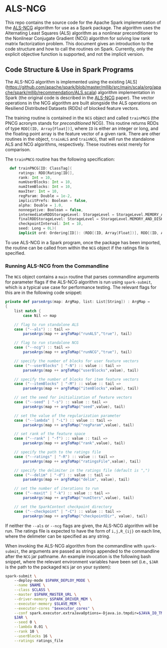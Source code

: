 # ALS-NCG
This repo contains the source code for the Apache Spark implementation of the [ALS-NCG](http://arxiv.org/abs/1508.03110) algorithm for use as a Spark package. The algorithm uses the Alternating Least Squares (ALS) algorithm as a nonlinear preconditioner to the Nonlinear Conjugate Gradient (NCG) algorithm for solving low rank matrix factorization problem. This document gives an introduction to the code structure and how to call the routines on Spark. Currently, only the explicit objective function is supported, and not the implicit version.

## Code Structure & Use in Spark Programs
The ALS-NCG algorithm is implemented using the existing [ALS] (https://github.com/apache/spark/blob/master/mllib/src/main/scala/org/apache/spark/mllib/recommendation/ALS.scala) algorithm implementation in Spark (the original code is described in the [ALS-NCG](http://arxiv.org/abs/1508.03110) paper). The vector operations in the NCG algorithm are built alongside the ALS operations on Resiliend Distributed Datasets (RDDs) of blocked feature vectors.

The training routine is contained in the `NCG` object and called `trainPNCG` (the PNCG acronym stands for *preconditioned* NCG). This routine returns RDDs of type `RDD[(ID, Array[Float])]`, where `ID` is either an integer or long, and the floating point array is the feature vector of a given rank. 
There are other routines in the object, `trainALS` and `trainNCG`, that will run the standalone ALS and NCG algorithms, respectively. These routines exist merely for comparison. 

The `trainPNCG` routine has the following specification:
```scala
  def trainPNCG[ID: ClassTag](
      ratings: RDD[Rating[ID]],
      rank: Int = 10,
      numUserBlocks: Int = 10,
      numItemBlocks: Int = 10,
      maxIter: Int = 10,
      regParam: Double = 1e-2,
      implicitPrefs: Boolean = false,
      alpha: Double = 1.0,
      nonnegative: Boolean = false,
      intermediateRDDStorageLevel: StorageLevel = StorageLevel.MEMORY_AND_DISK,
      finalRDDStorageLevel: StorageLevel = StorageLevel.MEMORY_AND_DISK,
      checkpointInterval: Int = 10,
      seed: Long = 0L)(
      implicit ord: Ordering[ID]): (RDD[(ID, Array[Float])], RDD[(ID, Array[Float])])
```

To use ALS-NCG in a Spark program, once the package has been imported, the routine can be called from within the `NCG` object if the ratings file is specified.

### Running ALS-NCG from the Commandline
The `NCG` object contains a `main` routine that parses commandline arguments for parameter flags if the ALS-NCG algorithm is run using `spark-submit`, which is a typical use case for performance testing. The relevant flags for this are in the following code snippet:
```scala
private def parseArgs(map: ArgMap, list: List[String]) : ArgMap = 
{
	list match {
		case Nil => map

	// flag to run standalone ALS
	case ("--als") :: tail =>
		parseArgs(map ++ argToMap("runALS","true"), tail)

	// flag to run standalone NCG
	case ("--ncg") :: tail =>
		parseArgs(map ++ argToMap("runNCG","true"), tail)

	// specify the number of blocks for user feature vectors
	case ("--userBlocks" | "-N") :: value :: tail =>
		parseArgs(map ++ argToMap("userBlocks",value), tail)

	// specify the number of blocks for item feature vectors
	case ("--itemBlocks" | "-M") :: value :: tail =>
		parseArgs(map ++ argToMap("itemBlocks",value), tail)

	// set the seed for initialization of feature vectors
	case ("--seed" | "-s") :: value :: tail =>
		parseArgs(map ++ argToMap("seed",value), tail)

	// set the value of the regularization parameter 
	case ("--lambda" | "-L") :: value :: tail =>
		parseArgs(map ++ argToMap("regParam",value), tail)

	// set rank of the feature space
	case ("--rank" | "-f") :: value :: tail =>
		parseArgs(map ++ argToMap("rank",value), tail)

	// specify the path to the ratings file 
	case ("--ratings" | "-R") :: value :: tail =>
		parseArgs(map ++ argToMap("ratingsFile",value), tail)

	// specify the delimiter in the ratings file (default is ",")
	case ("--delim" | "-d") :: value :: tail =>
		parseArgs(map ++ argToMap("delim", value), tail)

	// set the number of iterations to run
	case ("--maxit" | "-k") :: value :: tail =>
		parseArgs(map ++ argToMap("numIters",value), tail)

	// set the SparkContext checkpoint directory
	case ("--checkpoint" | "-C") :: value :: tail =>
		parseArgs(map ++ argToMap("checkpointDir", value), tail)
```

If neither the `--als` or `--ncg` flags are given, the ALS-NCG algorithm will be run.
The ratings file is expected to have the form of `i,j,R_{ij}` on each line, where the delimeter can be specified as any string.

When invoking the ALS-NCG algorithm from the commandline with `spark-submit`, the arguments are passed as strings appended to the commandline after the `NCG` jar pathname. An example invocation is the following bash snippet, where the relevant environment variables have been set (i.e., `$JAR` is the path to the packaged `NCG` jar on your system):

```sh
spark-submit \                                                                                
	--deploy-mode $SPARK_DEPLOY_MODE \
	--name $NAME \
	--class $CLASS \
	--master $SPARK_MASTER_URL \
	--driver-memory $SPARK_DRIVER_MEM \
	--executor-memory $SLAVE_MEM \
	--executor-cores "$executor_cores" \
	--conf spark.executor.extraJavaOptions=-Djava.io.tmpdir=$JAVA_IO_TMPDIR \
	$JAR \
	--seed 0 \
	--lambda 0.01 \
	--rank 10 \
	--userBlocks 16 \
	--ratings ratings_file
```
